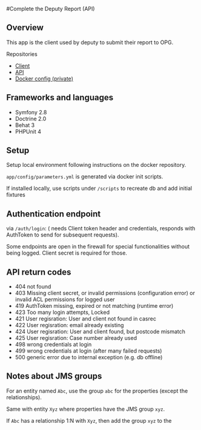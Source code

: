 #Complete the Deputy Report (API)

## Overview

This app is the client used by deputy to submit their report to OPG.


Repositories
 - [Client](https://github.com/ministryofjustice/opg-digi-deps-client)
 - [API](https://github.com/ministryofjustice/opg-digi-deps-client)
 - [Docker config (private)](https://github.com/ministryofjustice/opg-digi-deps-docker)

## Frameworks and languages

- Symfony 2.8
- Doctrine 2.0
- Behat 3
- PHPUnit 4

## Setup

Setup local environment following instructions on the docker repository.

`app/config/parameters.yml` is generated via docker init scripts.

If installed locally, use scripts under `/scripts` to recreate db and add initial fixtures


## Authentication endpoint
via    `/auth/login`: (
needs Client token header and credentials, responds with AuthToken to send for subsequent requests).

Some endpoints are open in the firewall for special functionalities without being logged. 
Client secret is required for those.
    

## API return codes
* 404 not found
* 403 Missing client secret, or invalid permissions (configuration error) or invalid ACL permissions for logged user
* 419 AuthToken missing, expired or not matching (runtime error)
* 423 Too many login attempts, Locked
* 421 User regisration: User and client not found in casrec
* 422 User regisration: email already existing
* 424 User regisration: User and client found, but postcode mismatch
* 425 User regisration: Case number already used
* 498 wrong credentials at login
* 499 wrong credentials at login (after many failed requests)
* 500 generic error due to internal exception (e.g. db offline)

## Notes about JMS groups
For an entity named `Abc`, use the group `abc` for the properties (except the relationships).

Same with entity `Xyz` where properties have the JMS group `xyz`.

If `Abc` has a relationship 1:N with `Xyz`, then add the group `xyz` to the 